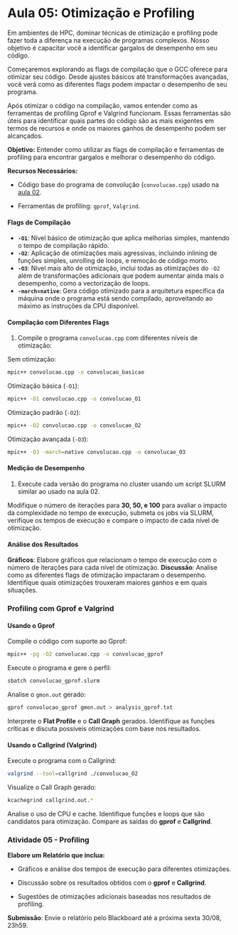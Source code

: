 # Aula 05: Otimização e Profiling 
Em ambientes de HPC, dominar técnicas de otimização e profiling pode fazer toda a diferença na execução de programas complexos. Nosso objetivo é capacitar você a identificar gargalos de desempenho em seu código. 

Começaremos explorando as flags de compilação que o GCC oferece para otimizar seu código. Desde ajustes básicos até transformações avançadas, você verá como as diferentes flags podem impactar o desempenho de seu programa.

Após otimizar o código na compilação, vamos entender como as ferramentas de profiling Gprof e Valgrind funcionam. Essas ferramentas são úteis para identificar quais partes do código são as mais exigentes em termos de recursos e onde os maiores ganhos de desempenho podem ser alcançados.

**Objetivo:** Entender como utilizar as flags de compilação e ferramentas de profiling para encontrar gargalos e melhorar o desempenho do código.

**Recursos Necessários:**

- Código base do programa de convolução (`convolucao.cpp`) usado na [aula 02](../02-slurm/index.md).

- Ferramentas de profiling: `gprof`, `Valgrind`.

#### Flags de Compilação
- **`-O1`**: Nível básico de otimização que aplica melhorias simples, mantendo o tempo de compilação rápido.
- **`-O2`**: Aplicação de otimizações mais agressivas, incluindo inlining de funções simples, unrolling de loops, e remoção de código morto.
- **`-O3`**: Nível mais alto de otimização, inclui todas as otimizações do `-O2` além de transformações adicionais que podem aumentar ainda mais o desempenho, como a vectorização de loops.
- **`-march=native`**: Gera código otimizado para a arquitetura específica da máquina onde o programa está sendo compilado, aproveitando ao máximo as instruções da CPU disponível.

#### Compilação com Diferentes Flags
1. Compile o programa `convolucao.cpp` com diferentes níveis de otimização:

Sem otimização:
```bash
mpic++ convolucao.cpp -o convolucao_basicao
```

Otimização básica (`-O1`):
```bash
mpic++ -O1 convolucao.cpp -o convolucao_O1
```
Otimização padrão (`-O2`):
```bash
mpic++ -O2 convolucao.cpp -o convolucao_O2
```
Otimização avançada (`-O3`):
```bash
mpic++ -O3 -march=native convolucao.cpp -o convolucao_O3
```

#### Medição de Desempenho

1. Execute cada versão do programa no cluster usando um script SLURM similar ao usado na aula 02.

Modifique o número de iterações para **30, 50, e 100** para avaliar o impacto da complexidade no tempo de execução, submeta os jobs via SLURM, verifique os tempos de execução e compare o impacto de cada nível de otimização.

#### Análise dos Resultados

**Gráficos**: Elabore gráficos que relacionam o tempo de execução com o número de iterações para cada nível de otimização.
**Discussão**: Analise como as diferentes flags de otimização impactaram o desempenho. Identifique quais otimizações trouxeram maiores ganhos e em quais situações.

### Profiling com Gprof e Valgrind

#### Usando o Gprof
Compile o código com suporte ao Gprof:

```bash
mpic++ -pg -O2 convolucao.cpp -o convolucao_gprof
```
Execute o programa e gere o perfil:

```bash
sbatch convolucao_gprof.slurm
```
Analise o `gmon.out` gerado:

```bash
gprof convolucao_gprof gmon.out > analysis_gprof.txt
```

Interprete o **Flat Profile** e o **Call Graph** gerados. Identifique as funções críticas e discuta possíveis otimizações com base nos resultados.

#### Usando o Callgrind (Valgrind)

Execute o programa com o Callgrind:

```bash
valgrind --tool=callgrind ./convolucao_O2
```
Visualize o Call Graph gerado:

```bash
kcachegrind callgrind.out.*
```
Analise o uso de CPU e cache. Identifique funções e loops que são candidatos para otimização.
Compare as saídas do **gprof** e **Callgrind**. 

### Atividade 05 - Profiling

**Elabore um Relatório que inclua:** 

   - Gráficos e análise dos tempos de execução para diferentes otimizações.

   - Discussão sobre os resultados obtidos com o **gprof** e **Callgrind**.

   - Sugestões de otimizações adicionais baseadas nos resultados de profiling.

**Submissão**: Envie o relatório pelo Blackboard até a próxima sexta 30/08, 23h59.
